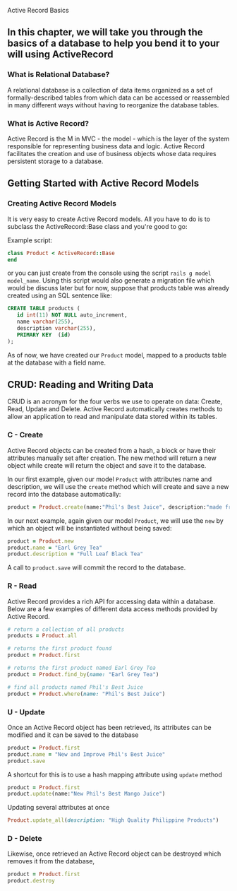 Active Record Basics

## In this chapter, we will take you through the basics of a database to help you bend it to your will using ActiveRecord

### What is Relational Database?
A relational database is a collection of data items organized as a set of formally-described tables from which data can be accessed or reassembled in many different ways without having to reorganize the database tables.

### What is Active Record?
Active Record is the M in MVC - the model - which is the layer of the system responsible for representing business data and logic. Active Record facilitates the creation and use of business objects whose data requires persistent storage to a database.

## Getting Started with Active Record Models
### Creating Active Record Models

It is very easy to create Active Record models. All you have to do is to subclass the ActiveRecord::Base class and you're good to go:

Example script:
```ruby
class Product < ActiveRecord::Base
end
```
or you can just create from the console using the script `rails g model model_name`. Using this script would also generate a migration file which would be discuss later but for now, suppose that products table was already created using an SQL sentence like:

```sql
CREATE TABLE products (
   id int(11) NOT NULL auto_increment,
   name varchar(255),
   description varchar(255),
   PRIMARY KEY  (id)
);
```

As of now, we have created our `Product` model, mapped to a products table at the database with a field name.

## CRUD: Reading and Writing Data
CRUD is an acronym for the four verbs we use to operate on data: Create, Read, Update and Delete. Active Record automatically creates methods to allow an application to read and manipulate data stored within its tables.

### C - Create

Active Record objects can be created from a hash, a block or have their attributes manually set after creation. The new method will return a new object while create will return the object and save it to the database.

In our first example, given our model `Product` with attributes name and description, we will use the `create` method which will create and save a new record into the database automatically:

```ruby
product = Product.create(name:"Phil's Best Juice", description:"made from Philippine Carabao Mangoes")
```
In our next example, again given our model `Product`, we will use the `new` by which an object will be instantiated without being saved:

```ruby
product = Product.new
product.name = "Earl Grey Tea"
product.description = "Full Leaf Black Tea"
```  

A call to `product.save` will commit the record to the database.

### R - Read

Active Record provides a rich API for accessing data within a database. Below are a few examples of different data access methods provided by Active Record.

```ruby
# return a collection of all products
products = Product.all
```

```ruby
# returns the first product found
product = Product.first
```

```ruby
# returns the first product named Earl Grey Tea
product = Product.find_by(name: "Earl Grey Tea")
```

```ruby
# find all products named Phil's Best Juice 
product = Product.where(name: "Phil's Best Juice")
```

### U - Update

Once an Active Record object has been retrieved, its attributes can be modified and it can be saved to the database

```ruby
product = Product.first
product.name = "New and Improve Phil's Best Juice"
product.save
```
A shortcut for this is to use a hash mapping attribute using `update` method

```ruby
product = Product.first
product.update(name:"New Phil's Best Mango Juice")
```
Updating several attributes at once
```ruby
Product.update_all(description: "High Quality Philippine Products")
```

### D - Delete

Likewise, once retrieved an Active Record object can be destroyed which removes it from the database,

```ruby
product = Product.first
product.destroy
```